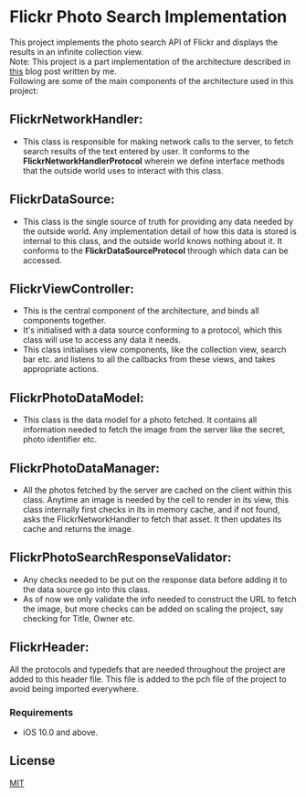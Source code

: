 # Flickr Photo Search Implementation

This project implements the photo search API of Flickr and displays the results in an infinite collection view.  
Note: This project is a part implementation of the architecture described in [this](https://blog.hike.in/building-your-own-design-pattern-55064b5f5926) blog post written by me.  
Following are some of the main components of the architecture used in this project:

## FlickrNetworkHandler:
* This class is responsible for making network calls to the server, to fetch search results of the text entered by user. It conforms to the **FlickrNetworkHandlerProtocol** wherein we define interface methods that the outside world uses to interact with this class.

## FlickrDataSource:
* This class is the single source of truth for providing any data needed by the outside world. Any implementation detail of how this data is stored is internal to this class, and the outside world knows nothing about it. It conforms to the **FlickrDataSourceProtocol** through which data can be accessed.

## FlickrViewController:
* This is the central component of the architecture, and binds all components together.  
* It's initialised with a data source conforming to a protocol, which this class will use to access any data it needs.  
* This class initialises view components, like the collection view, search bar etc. and listens to all the callbacks from these views, and takes appropriate actions.  

## FlickrPhotoDataModel:
* This class is the data model for a photo fetched. It contains all information needed to fetch the image from the server like the secret, photo identifier etc.

## FlickrPhotoDataManager:
* All the photos fetched by the server are cached on the client within this class. Anytime an image is needed by the cell to render in its view, this class internally first checks in its in memory cache, and if not found, asks the FlickrNetworkHandler to fetch that asset. It then updates its cache and returns the image.

## FlickrPhotoSearchResponseValidator:
* Any checks needed to be put on the response data before adding it to the data source go into this class.
* As of now we only validate the info needed to construct the URL to fetch the image, but more checks can be added on scaling the project, say checking for Title, Owner etc.

## FlickrHeader:
All the protocols and typedefs that are needed throughout the project are added to this header file. This file is added to the pch file of the project to avoid being imported everywhere.

### Requirements
* iOS 10.0 and above.

## License
[MIT](https://choosealicense.com/licenses/mit/)
